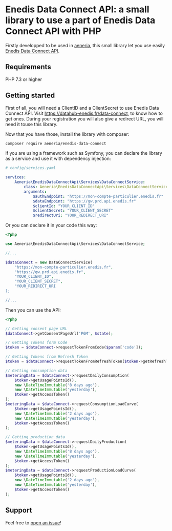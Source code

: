 # Enedis Data Connect API: a small library to use a part of Enedis Data Connect API with PHP

Firstly developped to be used in [aeneria](https://gitlab.com/aeneria/aeneria-app), this small library let you use easily
[Enedis Data Connect API](https://datahub-enedis.fr/data-connect/).

## Requirements

PHP 7.3 or higher

## Getting started

First of all, you will need a ClientID and a ClientSecret to use Enedis Data Connect API.
Visit https://datahub-enedis.fr/data-connect, to know how to get ones. During your
registration you will also give a redirect URL, you will need it touse this library.

Now that you have those, install the library with composer:

```sh
composer require aeneria/enedis-data-connect
```

If you are using a framework such as Symfony, you can declare the library as a service and
use it with dependency injection:

```yaml
# config/services.yaml

services:
    Aeneria\EnedisDataConnectApi\Services\DataConnectService:
        class: Aeneria\EnedisDataConnectApi\Services\DataConnectService
        arguments:
            $authEndpoint: "https://mon-compte-particulier.enedis.fr"
            $dataEndpoint: "https://gw.prd.api.enedis.fr"
            $clientId: "YOUR_CLIENT_ID"
            $clientSecret: "YOUR_CLIENT_SECRET"
            $redirectUri: "YOUR_REDIRECT_URI"
```

Or you can declare it in your code this way:

```php
<?php

use Aeneria\EnedisDataConnectApi\Services\DataConnectService;

//...

$dataConnect = new DataConnectService(
    "https://mon-compte-particulier.enedis.fr",
    "https://gw.prd.api.enedis.fr",
    "YOUR_CLIENT_ID",
    "YOUR_CLIENT_SECRET",
    "YOUR_REDIRECT_URI
);

//...

```

Then you can use the API:

```php
<?php

// Getting consent page URL
$dataConnect->getConsentPageUrl('P6M', $state);

// Getting Tokens form Code
$token = $dataConnect->requestTokenFromCode($param['code']);

// Getting Tokens from Refresh Token
$token = $dataConnect->requestTokenFromRefreshToken($token->getRefreshToken());

// Getting consumption data
$meteringData = $dataConnect->requestDailyConsumption(
    $token->getUsagePointsId(),
    new \DateTimeImmutable('8 days ago'),
    new \DateTimeImmutable('yesterday'),
    $token->getAccessToken()
);
$meteringData = $dataConnect->requestConsumptionLoadCurve(
    $token->getUsagePointsId(),
    new \DateTimeImmutable('2 days ago'),
    new \DateTimeImmutable('yesterday'),
    $token->getAccessToken()
);

// Getting production data
$meteringData = $dataConnect->requestDailyProduction(
    $token->getUsagePointsId(),
    new \DateTimeImmutable('8 days ago'),
    new \DateTimeImmutable('yesterday'),
    $token->getAccessToken()
);
$meteringData = $dataConnect->requestProductionLoadCurve(
    $token->getUsagePointsId(),
    new \DateTimeImmutable('2 days ago'),
    new \DateTimeImmutable('yesterday'),
    $token->getAccessToken()
);

```

## Support

Feel free to [open an issue](https://gitlab.com/aeneria/enedis-data-connect/-/issues)!

